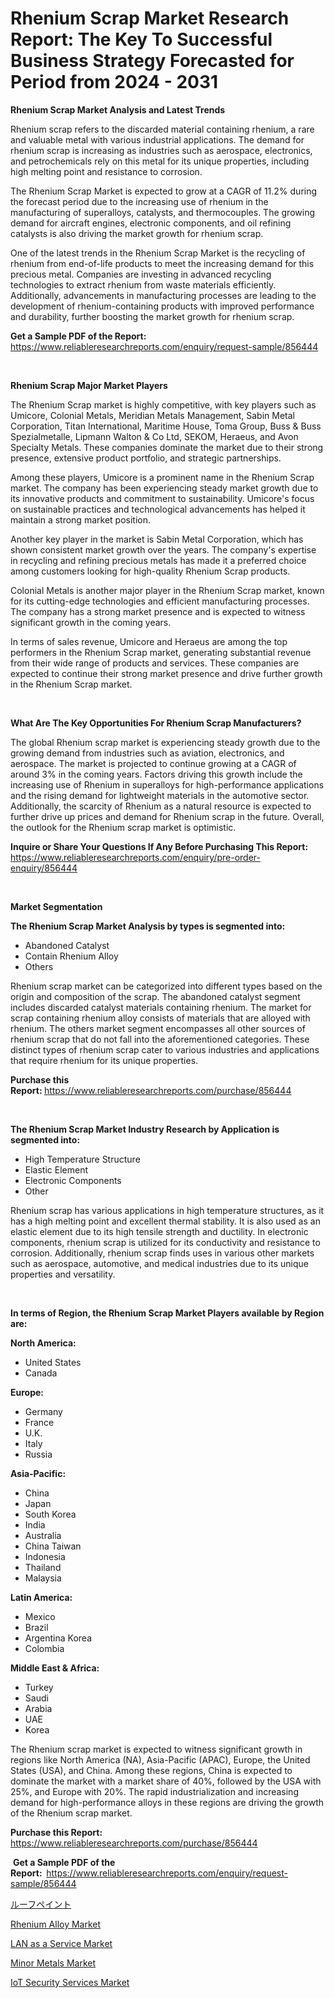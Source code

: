 <p><h1>Rhenium Scrap Market Research Report: The Key To Successful Business Strategy Forecasted for Period from 2024 - 2031</h1></p><p><strong>Rhenium Scrap Market Analysis and Latest Trends</strong></p>
<p><p>Rhenium scrap refers to the discarded material containing rhenium, a rare and valuable metal with various industrial applications. The demand for rhenium scrap is increasing as industries such as aerospace, electronics, and petrochemicals rely on this metal for its unique properties, including high melting point and resistance to corrosion. </p><p>The Rhenium Scrap Market is expected to grow at a CAGR of 11.2% during the forecast period due to the increasing use of rhenium in the manufacturing of superalloys, catalysts, and thermocouples. The growing demand for aircraft engines, electronic components, and oil refining catalysts is also driving the market growth for rhenium scrap.</p><p>One of the latest trends in the Rhenium Scrap Market is the recycling of rhenium from end-of-life products to meet the increasing demand for this precious metal. Companies are investing in advanced recycling technologies to extract rhenium from waste materials efficiently. Additionally, advancements in manufacturing processes are leading to the development of rhenium-containing products with improved performance and durability, further boosting the market growth for rhenium scrap.</p></p>
<p><strong>Get a Sample PDF of the Report:&nbsp;</strong> <a href="https://www.reliableresearchreports.com/enquiry/request-sample/856444">https://www.reliableresearchreports.com/enquiry/request-sample/856444</a></p>
<p>&nbsp;</p>
<p><strong>Rhenium Scrap Major Market Players</strong></p>
<p><p>The Rhenium Scrap market is highly competitive, with key players such as Umicore, Colonial Metals, Meridian Metals Management, Sabin Metal Corporation, Titan International, Maritime House, Toma Group, Buss & Buss Spezialmetalle, Lipmann Walton & Co Ltd, SEKOM, Heraeus, and Avon Specialty Metals. These companies dominate the market due to their strong presence, extensive product portfolio, and strategic partnerships.</p><p>Among these players, Umicore is a prominent name in the Rhenium Scrap market. The company has been experiencing steady market growth due to its innovative products and commitment to sustainability. Umicore's focus on sustainable practices and technological advancements has helped it maintain a strong market position.</p><p>Another key player in the market is Sabin Metal Corporation, which has shown consistent market growth over the years. The company's expertise in recycling and refining precious metals has made it a preferred choice among customers looking for high-quality Rhenium Scrap products.</p><p>Colonial Metals is another major player in the Rhenium Scrap market, known for its cutting-edge technologies and efficient manufacturing processes. The company has a strong market presence and is expected to witness significant growth in the coming years.</p><p>In terms of sales revenue, Umicore and Heraeus are among the top performers in the Rhenium Scrap market, generating substantial revenue from their wide range of products and services. These companies are expected to continue their strong market presence and drive further growth in the Rhenium Scrap market.</p></p>
<p>&nbsp;</p>
<p><strong>What Are The Key Opportunities For Rhenium Scrap Manufacturers?</strong></p>
<p><p>The global Rhenium scrap market is experiencing steady growth due to the growing demand from industries such as aviation, electronics, and aerospace. The market is projected to continue growing at a CAGR of around 3% in the coming years. Factors driving this growth include the increasing use of Rhenium in superalloys for high-performance applications and the rising demand for lightweight materials in the automotive sector. Additionally, the scarcity of Rhenium as a natural resource is expected to further drive up prices and demand for Rhenium scrap in the future. Overall, the outlook for the Rhenium scrap market is optimistic.</p></p>
<p><strong>Inquire or Share Your Questions If Any Before Purchasing This Report:</strong> <a href="https://www.reliableresearchreports.com/enquiry/pre-order-enquiry/856444">https://www.reliableresearchreports.com/enquiry/pre-order-enquiry/856444</a></p>
<p>&nbsp;</p>
<p><strong>Market Segmentation</strong></p>
<p><strong>The Rhenium Scrap Market Analysis by types is segmented into:</strong></p>
<p><ul><li>Abandoned Catalyst</li><li>Contain Rhenium Alloy</li><li>Others</li></ul></p>
<p><p>Rhenium scrap market can be categorized into different types based on the origin and composition of the scrap. The abandoned catalyst segment includes discarded catalyst materials containing rhenium. The market for scrap containing rhenium alloy consists of materials that are alloyed with rhenium. The others market segment encompasses all other sources of rhenium scrap that do not fall into the aforementioned categories. These distinct types of rhenium scrap cater to various industries and applications that require rhenium for its unique properties.</p></p>
<p><strong>Purchase this Report:&nbsp;</strong><a href="https://www.reliableresearchreports.com/purchase/856444">https://www.reliableresearchreports.com/purchase/856444</a></p>
<p>&nbsp;</p>
<p><strong>The Rhenium Scrap Market Industry Research by Application is segmented into:</strong></p>
<p><ul><li>High Temperature Structure</li><li>Elastic Element</li><li>Electronic Components</li><li>Other</li></ul></p>
<p><p>Rhenium scrap has various applications in high temperature structures, as it has a high melting point and excellent thermal stability. It is also used as an elastic element due to its high tensile strength and ductility. In electronic components, rhenium scrap is utilized for its conductivity and resistance to corrosion. Additionally, rhenium scrap finds uses in various other markets such as aerospace, automotive, and medical industries due to its unique properties and versatility.</p></p>
<p>&nbsp;</p>
<p><strong>In terms of Region, the Rhenium Scrap Market Players available by Region are:</strong></p>
<p>
    <p> <strong> North America: </strong>
        <ul>
            <li>United States</li>
            <li>Canada</li>
        </ul>
        </p> 
    <p> <strong> Europe: </strong>
        <ul>
            <li>Germany</li>
            <li>France</li>
            <li>U.K.</li>
            <li>Italy</li>
            <li>Russia</li>
        </ul>
        </p> 
    <p> <strong> Asia-Pacific: </strong>
        <ul>
            <li>China</li>
            <li>Japan</li>
            <li>South Korea</li>
            <li>India</li>
            <li>Australia</li>
            <li>China Taiwan</li>
            <li>Indonesia</li>
            <li>Thailand</li>
            <li>Malaysia</li>
        </ul>
        </p> 
    <p> <strong> Latin America: </strong>
        <ul>
            <li>Mexico</li>
            <li>Brazil</li>
            <li>Argentina Korea</li>
            <li>Colombia</li>
        </ul>
        </p> 
    <p> <strong> Middle East & Africa: </strong>
        <ul>
            <li>Turkey</li>
            <li>Saudi</li>
            <li>Arabia</li>
            <li>UAE</li>
            <li>Korea</li>
        </ul>
    </p>
    </p>
<p><p>The Rhenium scrap market is expected to witness significant growth in regions like North America (NA), Asia-Pacific (APAC), Europe, the United States (USA), and China. Among these regions, China is expected to dominate the market with a market share of 40%, followed by the USA with 25%, and Europe with 20%. The rapid industrialization and increasing demand for high-performance alloys in these regions are driving the growth of the Rhenium scrap market.</p></p>
<p><strong>Purchase this Report: </strong><a href="https://www.reliableresearchreports.com/purchase/856444">https://www.reliableresearchreports.com/purchase/856444</a></p>
<p>&nbsp;<strong>Get a Sample PDF of the Report:&nbsp;&nbsp;</strong><a href="https://www.reliableresearchreports.com/enquiry/request-sample/856444">https://www.reliableresearchreports.com/enquiry/request-sample/856444</a></p>
<p><strong></strong></p>
<p><p><a href="https://github.com/jkjreqjscoxx7/Market-Research-Report-List-1/blob/main/4026785190627.md">ルーフペイント</a></p><p><a href="https://github.com/brenzgnarento/Market-Research-Report-List-1/blob/main/rhenium-alloy-market.md">Rhenium Alloy Market</a></p><p><a href="https://issuu.com/reportprime-2/docs/lan-as-a-service-market-size-2030.pptx">LAN as a Service Market</a></p><p><a href="https://github.com/jerrycopelandthomaswsqd8q/Market-Research-Report-List-1/blob/main/minor-metals-market.md">Minor Metals Market</a></p><p><a href="https://issuu.com/reportprime-2/docs/iot-security-services-market-size-2030.pptx">IoT Security Services Market</a></p></p>